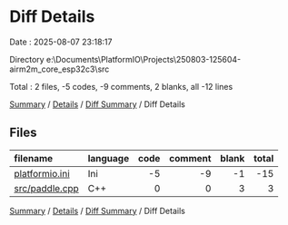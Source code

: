 # Diff Details

Date : 2025-08-07 23:18:17

Directory e:\\Documents\\PlatformIO\\Projects\\250803-125604-airm2m_core_esp32c3\\src

Total : 2 files,  -5 codes, -9 comments, 2 blanks, all -12 lines

[Summary](results.md) / [Details](details.md) / [Diff Summary](diff.md) / Diff Details

## Files
| filename | language | code | comment | blank | total |
| :--- | :--- | ---: | ---: | ---: | ---: |
| [platformio.ini](/platformio.ini) | Ini | -5 | -9 | -1 | -15 |
| [src/paddle.cpp](/src/paddle.cpp) | C++ | 0 | 0 | 3 | 3 |

[Summary](results.md) / [Details](details.md) / [Diff Summary](diff.md) / Diff Details